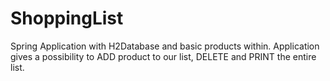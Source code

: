 # ShoppingList
Spring Application with H2Database and basic products within.
Application gives a possibility to ADD product to our list, DELETE and PRINT the entire list.
